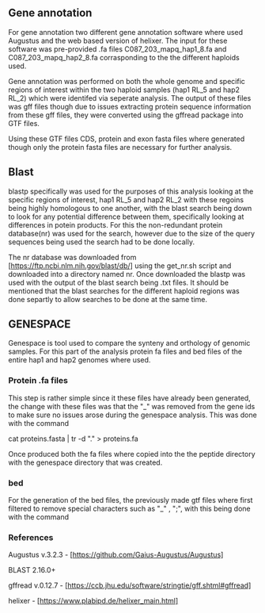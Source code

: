 ## Gene annotation

For gene annotation two different gene annotation software where used Augustus and the web based version of helixer. The input for these software was pre-provided .fa files C087_203_mapq_hap1_8.fa and C087_203_mapq_hap2_8.fa corrasponding to the the different haploids used. 

Gene annotation was performed on both the whole genome and specific regions of interest within the two haploid samples (hap1 RL_5 and hap2 RL_2) which were identifed via seperate analysis. The output of these files was gff files though due to issues extracting protein sequence information from these gff files, they were converted using the gffread package into GTF files.

Using these GTF files CDS, protein and exon fasta files where generated though only the protein fasta files are necessary for further analysis. 

## Blast

blastp specifically was used for the purposes of this analysis looking at the specific regions of interest, hap1 RL_5 and hap2 RL_2 with these regoins being highly homologous to one another, with the blast search being down to look for any potential difference between them, specifically looking at differences in potein products. For this the non-redundant protein database(nr) was used for the search, however due to the size of the query sequences being used the search had to be done locally.

The nr database was downloaded from [https://ftp.ncbi.nlm.nih.gov/blast/db/] using the get_nr.sh script and downloaded into a directory named nr. Once downloaded the blastp was used with the output of the blast search being .txt files. It should be mentioned that the blast searches for the different haploid regions was done separtly to allow searches to be done at the same time.


## GENESPACE
Genespace is tool used to compare the synteny and orthology of genomic samples. For this part of the analysis protein fa files and bed files of the entire hap1 and hap2 genomes where used. 

### Protein .fa files 
This step is rather simple since it these files have already been generated, the change with these files was that the "_" was removed from the gene ids to make sure no issues arose during the genespace analysis. This was done with the command 

cat proteins.fasta | tr -d "." > proteins.fa

Once produced both the fa files where copied into the the peptide directory with the genespace directory that was created. 

### bed
For the generation of the bed files, the previously made gtf files where first filtered to remove special characters such as "_" , ";", with this being done with the command 







### References
Augustus v.3.2.3 - [https://github.com/Gaius-Augustus/Augustus]

 BLAST 2.16.0+

gffread v.0.12.7 - [https://ccb.jhu.edu/software/stringtie/gff.shtml#gffread]

helixer - [https://www.plabipd.de/helixer_main.html]
